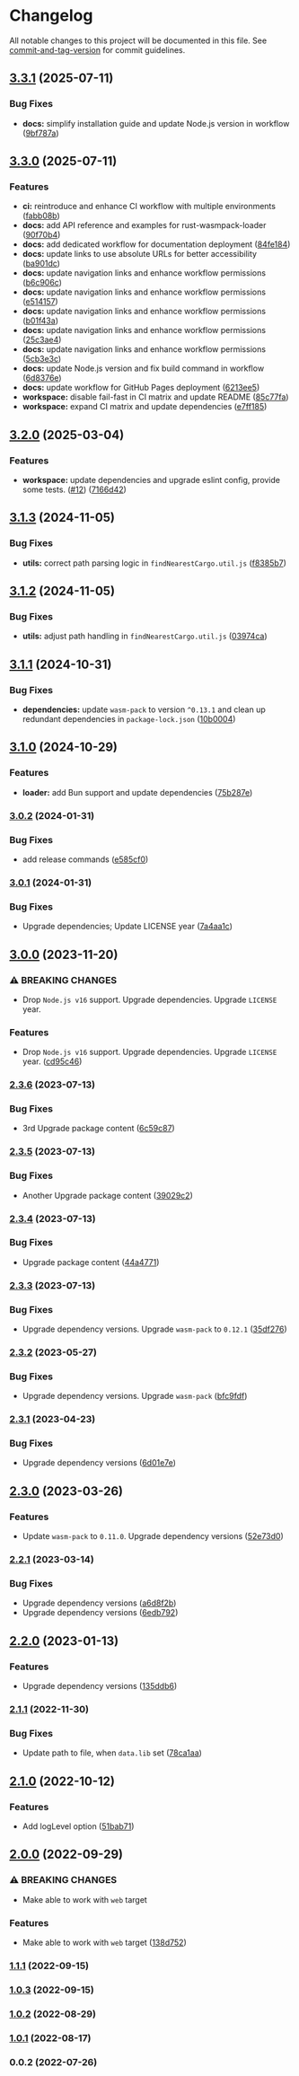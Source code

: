 # Changelog

All notable changes to this project will be documented in this file. See [commit-and-tag-version](https://github.com/absolute-version/commit-and-tag-version) for commit guidelines.

## [3.3.1](https://github.com/yeskiy/rustwasm-loader/compare/v3.3.0...v3.3.1) (2025-07-11)


### Bug Fixes

* **docs:** simplify installation guide and update Node.js version in workflow ([9bf787a](https://github.com/yeskiy/rustwasm-loader/commit/9bf787a53a0e6bc2de5745b07d48c5baa2b33320))

## [3.3.0](https://github.com/yeskiy/rustwasm-loader/compare/v3.2.0...v3.3.0) (2025-07-11)


### Features

* **ci:** reintroduce and enhance CI workflow with multiple environments ([fabb08b](https://github.com/yeskiy/rustwasm-loader/commit/fabb08bf79a3f48691a5739b756c116414f4515f))
* **docs:** add API reference and examples for rust-wasmpack-loader ([90f70b4](https://github.com/yeskiy/rustwasm-loader/commit/90f70b4ef95da35e3367aea04977f4240f233d3b))
* **docs:** add dedicated workflow for documentation deployment ([84fe184](https://github.com/yeskiy/rustwasm-loader/commit/84fe184f270a7def13d63cb16d82fae2ed52e822))
* **docs:** update links to use absolute URLs for better accessibility ([ba901dc](https://github.com/yeskiy/rustwasm-loader/commit/ba901dc2839dd1757f280247b44f54387063f704))
* **docs:** update navigation links and enhance workflow permissions ([b6c906c](https://github.com/yeskiy/rustwasm-loader/commit/b6c906cdd76541a2b00771b03f9b18bdb22c399b))
* **docs:** update navigation links and enhance workflow permissions ([e514157](https://github.com/yeskiy/rustwasm-loader/commit/e5141579c0beb179beebdde153da7881751ce142))
* **docs:** update navigation links and enhance workflow permissions ([b01f43a](https://github.com/yeskiy/rustwasm-loader/commit/b01f43a609337f3fc1b232f64ac7e307ba709cad))
* **docs:** update navigation links and enhance workflow permissions ([25c3ae4](https://github.com/yeskiy/rustwasm-loader/commit/25c3ae4287fc81efff3b01e34a446e19a68d4af3))
* **docs:** update navigation links and enhance workflow permissions ([5cb3e3c](https://github.com/yeskiy/rustwasm-loader/commit/5cb3e3c123fdbf6676f471b098c0d99b2bc2ac36))
* **docs:** update Node.js version and fix build command in workflow ([6d8376e](https://github.com/yeskiy/rustwasm-loader/commit/6d8376e16be1a65f6cf56cf41cec41038438e861))
* **docs:** update workflow for GitHub Pages deployment ([6213ee5](https://github.com/yeskiy/rustwasm-loader/commit/6213ee5b9df6a0289583876035cd0125e24e38b2))
* **workspace:** disable fail-fast in CI matrix and update README ([85c77fa](https://github.com/yeskiy/rustwasm-loader/commit/85c77fa42513777be24a0d8a87d211b3801e3489))
* **workspace:** expand CI matrix and update dependencies ([e7ff185](https://github.com/yeskiy/rustwasm-loader/commit/e7ff1856f3edbe5b1a12eaa09f93ef9c4a2ead2f))

## [3.2.0](https://github.com/yeskiy/rustwasm-loader/compare/v3.1.3...v3.2.0) (2025-03-04)


### Features

* **workspace:** update dependencies and upgrade eslint config, provide some tests. ([#12](https://github.com/yeskiy/rustwasm-loader/issues/12)) ([7166d42](https://github.com/yeskiy/rustwasm-loader/commit/7166d429ed2f3d0d68c7bfbb3c3176763e1356ef))

## [3.1.3](https://github.com/yeskiy/rustwasm-loader/compare/v3.1.2...v3.1.3) (2024-11-05)


### Bug Fixes

* **utils:** correct path parsing logic in `findNearestCargo.util.js` ([f8385b7](https://github.com/yeskiy/rustwasm-loader/commit/f8385b72f58fa3cb3bb4c362bb12ddbec2dded40))

## [3.1.2](https://github.com/yeskiy/rustwasm-loader/compare/v3.1.1...v3.1.2) (2024-11-05)


### Bug Fixes

* **utils:** adjust path handling in `findNearestCargo.util.js` ([03974ca](https://github.com/yeskiy/rustwasm-loader/commit/03974ca4cfc383e1b3046907bf1fa9e62b111778))

## [3.1.1](https://github.com/yeskiy/rustwasm-loader/compare/v3.1.0...v3.1.1) (2024-10-31)


### Bug Fixes

* **dependencies:** update `wasm-pack` to version `^0.13.1` and clean up redundant dependencies in `package-lock.json` ([10b0004](https://github.com/yeskiy/rustwasm-loader/commit/10b000467cafe1dcac4f7fbba510d6edd17fb129))

## [3.1.0](https://github.com/yeskiy/rustwasm-loader/compare/v3.0.2...v3.1.0) (2024-10-29)


### Features

* **loader:** add Bun support and update dependencies ([75b287e](https://github.com/yeskiy/rustwasm-loader/commit/75b287e7d70cbd3c5e85b2840e3b30c7f926adea))

### [3.0.2](https://github.com/yeskiy/rustwasm-loader/compare/v3.0.1...v3.0.2) (2024-01-31)


### Bug Fixes

* add release commands ([e585cf0](https://github.com/yeskiy/rustwasm-loader/commit/e585cf09573314b348da6a24d2fe1ed7950284dc))

### [3.0.1](https://github.com/yeskiy/rustwasm-loader/compare/v3.0.0...v3.0.1) (2024-01-31)


### Bug Fixes

* Upgrade dependencies; Update LICENSE year ([7a4aa1c](https://github.com/yeskiy/rustwasm-loader/commit/7a4aa1cb9b2a2664a381c6e2df9290d2b6502fad))

## [3.0.0](https://github.com/yeskiy/rustwasm-loader/compare/v2.3.6...v3.0.0) (2023-11-20)


### ⚠ BREAKING CHANGES

* Drop `Node.js v16` support. Upgrade dependencies. Upgrade `LICENSE` year.

### Features

* Drop `Node.js v16` support. Upgrade dependencies. Upgrade `LICENSE` year. ([cd95c46](https://github.com/yeskiy/rustwasm-loader/commit/cd95c46eecb9b2355643ee70384e85da1fa8bf88))

### [2.3.6](https://github.com/yeskiy/rustwasm-loader/compare/v2.3.5...v2.3.6) (2023-07-13)


### Bug Fixes

* 3rd Upgrade package content ([6c59c87](https://github.com/yeskiy/rustwasm-loader/commit/6c59c87cff0a49649b9eec85a63d3a1d3202f35b))

### [2.3.5](https://github.com/yeskiy/rustwasm-loader/compare/v2.3.4...v2.3.5) (2023-07-13)


### Bug Fixes

* Another Upgrade package content ([39029c2](https://github.com/yeskiy/rustwasm-loader/commit/39029c298d8ff13e97e258e2c5ae335d0e239d9d))

### [2.3.4](https://github.com/yeskiy/rustwasm-loader/compare/v2.3.3...v2.3.4) (2023-07-13)


### Bug Fixes

* Upgrade package content ([44a4771](https://github.com/yeskiy/rustwasm-loader/commit/44a4771883b825ec4cf8a64c67f775e8a18d8775))

### [2.3.3](https://github.com/yeskiy/rustwasm-loader/compare/v2.3.2...v2.3.3) (2023-07-13)


### Bug Fixes

* Upgrade dependency versions. Upgrade `wasm-pack` to `0.12.1` ([35df276](https://github.com/yeskiy/rustwasm-loader/commit/35df2768329ae607064a55c5043ec7c194b12b64))

### [2.3.2](https://github.com/yeskiy/rustwasm-loader/compare/v2.3.1...v2.3.2) (2023-05-27)


### Bug Fixes

* Upgrade dependency versions. Upgrade `wasm-pack` ([bfc9fdf](https://github.com/yeskiy/rustwasm-loader/commit/bfc9fdf3d6edd579831e5ba90fe73aa726d4ff18))

### [2.3.1](https://github.com/yeskiy/rustwasm-loader/compare/v2.3.0...v2.3.1) (2023-04-23)


### Bug Fixes

* Upgrade dependency versions ([6d01e7e](https://github.com/yeskiy/rustwasm-loader/commit/6d01e7ed1aaa7de9a197abf6aa9911effbae86dd))

## [2.3.0](https://github.com/yeskiy/rustwasm-loader/compare/v2.2.1...v2.3.0) (2023-03-26)


### Features

* Update `wasm-pack` to `0.11.0`. Upgrade dependency versions ([52e73d0](https://github.com/yeskiy/rustwasm-loader/commit/52e73d01f02b298088775a9dcdaf1a760259201d))

### [2.2.1](https://github.com/yeskiy/rustwasm-loader/compare/v2.2.0...v2.2.1) (2023-03-14)


### Bug Fixes

* Upgrade dependency versions ([a6d8f2b](https://github.com/yeskiy/rustwasm-loader/commit/a6d8f2b7554c93a440a3d6cc85a339801870533c))
* Upgrade dependency versions ([6edb792](https://github.com/yeskiy/rustwasm-loader/commit/6edb792df2f526503a477b756a2774ff27755041))

## [2.2.0](https://github.com/yeskiy/rustwasm-loader/compare/v2.1.1...v2.2.0) (2023-01-13)


### Features

* Upgrade dependency versions ([135ddb6](https://github.com/yeskiy/rustwasm-loader/commit/135ddb678a1e4923d6f19f3c448ac81d4e60e942))

### [2.1.1](https://github.com/yeskiy/rustwasm-loader/compare/v2.1.0...v2.1.1) (2022-11-30)


### Bug Fixes

* Update path to file, when `data.lib` set ([78ca1aa](https://github.com/yeskiy/rustwasm-loader/commit/78ca1aabba88b92ab972edd222bee373caebfbea))

## [2.1.0](https://github.com/yeskiy/rustwasm-loader/compare/v2.0.0...v2.1.0) (2022-10-12)


### Features

* Add logLevel option ([51bab71](https://github.com/yeskiy/rustwasm-loader/commit/51bab712d8023ad7e6b174fdb6c273231acc3f87))

## [2.0.0](https://github.com/yeskiy/rustwasm-loader/compare/v1.1.1...v2.0.0) (2022-09-29)


### ⚠ BREAKING CHANGES

* Make able to work with `web` target

### Features

* Make able to work with `web` target ([138d752](https://github.com/yeskiy/rustwasm-loader/commit/138d752a56733aecde1514b3cf56c4b3226ab4ba))

### [1.1.1](https://github.com/yeskiy/rustwasm-loader/compare/v1.0.3...v1.1.1) (2022-09-15)

### [1.0.3](https://github.com/yeskiy/rustwasm-loader/compare/v1.0.2...v1.0.3) (2022-09-15)

### [1.0.2](https://github.com/yeskiy/rustwasm-loader/compare/v1.0.1...v1.0.2) (2022-08-29)

### [1.0.1](https://github.com/yeskiy/rustwasm-loader/compare/v1.0.0...v1.0.1) (2022-08-17)

### 0.0.2 (2022-07-26)
